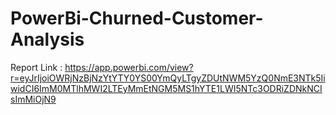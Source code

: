# PowerBi-Churned-Customer-Analysis

Report Link : https://app.powerbi.com/view?r=eyJrIjoiOWRjNzBjNzYtYTY0YS00YmQyLTgyZDUtNWM5YzQ0NmE3NTk5IiwidCI6ImM0MTlhMWI2LTEyMmEtNGM5MS1hYTE1LWI5NTc3ODRiZDNkNCIsImMiOjN9

